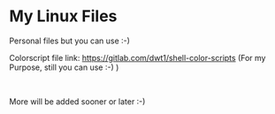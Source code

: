 # My Linux Files
Personal files but you can use :-)


Colorscript file link: https://gitlab.com/dwt1/shell-color-scripts
(For my Purpose, still you can use :-) )

<br>

More will be added sooner or later :-)
